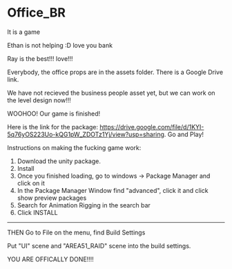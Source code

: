 # Office_BR
It is a game

Ethan is not helping
:D
love you bank

Ray is the best!!! love!!!

Everybody, the office props are in the assets folder. There is a Google Drive link.

We have not recieved the business people asset yet, but we can work on the level design now!!!

WOOHOO! Our game is finished!

Here is the link for the package:
https://drive.google.com/file/d/1KYI-5q76yOS223Uo-kQG1pW_ZDOTz1Yj/view?usp=sharing.
Go and Play!

Instructions on making the fucking game work:
1. Download the unity package.
2. Install
3. Once you finished loading, go to windows -> Package Manager and click on it
4. In the Package Manager Window find "advanced", click it and click show preview packages
5. Search for Animation Rigging in the search bar
6. Click INSTALL
--------------------------------------------------
THEN Go to File on the menu,
find Build Settings

Put "UI" scene and "AREA51_RAID" scene into the build settings.

YOU ARE OFFICALLY DONE!!!!

